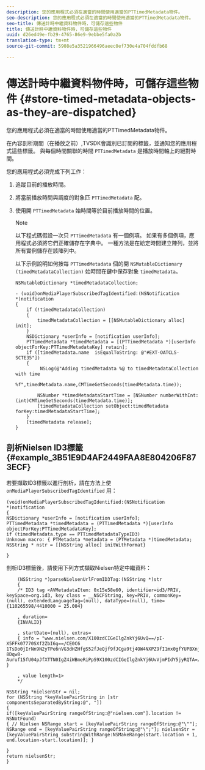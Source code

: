 ```yaml
---
description: 您的應用程式必須在適當的時間使用適當的PTTimedMetadata物件。
seo-description: 您的應用程式必須在適當的時間使用適當的PTTimedMetadata物件。
seo-title: 傳送計時中繼資料物件時，可儲存這些物件
title: 傳送計時中繼資料物件時，可儲存這些物件
uuid: d26ed49e-fb29-4765-86e9-9ebbe5fa0a2b
translation-type: tm+mt
source-git-commit: 5908e5a3521966496aeec0ef730e4a704fddfb68

---
```



# 傳送計時中繼資料物件時，可儲存這些物件 {#store-timed-metadata-objects-as-they-are-dispatched}

您的應用程式必須在適當的時間使用適當的PTTimedMetadata物件。

在內容剖析期間（在播放之前）,TVSDK會識別已訂閱的標籤，並通知您的應用程式這些標籤。 與每個時間關聯的時間 `PTTimedMetadata` 是播放時間軸上的絕對時間。

您的應用程式必須完成下列工作：

1. 追蹤目前的播放時間。
1. 將當前播放時間與調度的對象匹 `PTTimedMetadata` 配。

1. 使用開 `PTTimedMetadata` 始時間等於目前播放時間的位置。

   >[!NOTE]
   >
   >以下程式碼假設一次只 `PTTimedMetadata` 有一個例項。 如果有多個例項，應用程式必須將它們正確儲存在字典中。 一種方法是在給定時間建立陣列，並將所有實例儲存在該陣列中。

   以下示例說明如何按每 `PTTimedMetadata` 個的開 `NSMutableDictionary (timedMetadataCollection)` 始時間在鍵中保存對象 `timedMetadata`。

   ```
   NSMutableDictionary *timedMetadataCollection; 
   
   - (void)onMediaPlayerSubscribedTagIdentified:(NSNotification *)notification 
   { 
       if (!timedMetadataCollection) 
       { 
           timedMetadataCollection = [[NSMutableDictionary alloc] init]; 
       } 
       NSDictionary *userInfo = [notification userInfo]; 
       PTTimedMetadata *timedMetadata = [(PTTimedMetadata *)[userInfo objectForKey:PTTimedMetadataKey] retain]; 
       if ([timedMetadata.name  isEqualToString: @"#EXT-OATCLS-SCTE35"]) 
       { 
            NSLog(@"Adding timedMetadata %@ to timedMetadataCollection with time                      
                    %f",timedMetadata.name,CMTimeGetSeconds(timedMetadata.time)); 
   
           NSNumber *timedMetadataStartTime = [NSNumber numberWithInt:(int)CMTimeGetSeconds(timedMetadata.time)]; 
           [timedMetadataCollection setObject:timedMetadata forKey:timedMetadataStartTime]; 
       } 
       [timedMetadata release]; 
   }
   ```

## 剖析Nielsen ID3標籤 {#example_3B51E9D4AF2449FAA8E804206F873ECF}

若要擷取ID3標籤以進行剖析，請在方法上使 `onMediaPlayerSubscribedTagIdentified` 用：

```
(void)onMediaPlayerSubscribedTagIdentified:(NSNotification *)notification 
{ 
NSDictionary *userInfo = [notification userInfo]; 
PTTimedMetadata *timedMetadata = (PTTimedMetadata *)[userInfo objectForKey:PTTimedMetadataKey]; 
if (timedMetadata.type == PTTimedMetadataTypeID3) 
Unknown macro: { PTMetadata *metadata = (PTMetadata *)timedMetadata; NSString * nstr = [[NSString alloc] initWithFormat} 
 
}
```

剖析ID3標籤後，請使用下列方式擷取Nielsen特定中繼資料：

```
    (NSString *)parseNielsenUrlFromID3Tag:(NSString *)str 
    { 
    /* ID3 tag <AVMetadataItem: 0x15e58e60, identifier=id3/PRIV, keySpace=org.id3, key class = __NSCFString, key=PRIV, commonKey=(null), extendedLanguageTag=(null), dataType=(null), time= {110265598/4410000 = 25.004} 
 
    , duration= 
    {INVALID} 
 
    , startDate=(null), extras= 
    { info = "www.nielsen.com/X100zdCIGeIlgZnkYj6UvQ==/pI-X5FFk07770SXf2ZbI6g==/CE0C6​1TsDo0jIrNn9N2yTPe6nVG3dHZHfgS52fJeQjf9fJCga9tj4OW4NXPZ9fI1mx0gfYUPBXnjqolHemZPtn_FCoNg​8Dqw8-Auruf15fU04pJfXTTN0IgZ4iWBmeRiPpS9X100zdCIGeIlgZnkYj6UvVjmPIdY5jyRQTA=/00000/21778/00"; } 
 
    , value length=1> 
    */ 
 
NSString *nielsenStr = nil; 
for (NSString *keyValuePairString in [str componentsSeparatedByString:@", "]) 
{ 
if([keyValuePairString rangeOfString:@"nielsen.com"].location != NSNotFound) 
{ // Nielsen NSRange start = [keyValuePairString rangeOfString:@"\""]; NSRange end = [keyValuePairString rangeOfString:@"\";"]; nielsenStr = [keyValuePairString substringWithRange:NSMakeRange(start.location + 1, end.location-start.location)]; } 
 
} 
return nielsenStr; 
}
```

